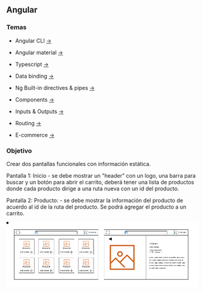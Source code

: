 ## Angular

### Temas

* Angular CLI [->](./angular-cli.md)
* Angular material [->](./angular-material.md)
* Typescript [->](./typescript.md)


* Data binding [->](./data-binding.md)
* Ng Built-in directives & pipes [->](./ng-built-in-directives-pipes.md)

* Components [->](./components.md)
* Inputs & Outputs [->](./inputs-outputs.md)

* Routing [->](./routing.md)

* E-commerce [->](./e-commerce.md)

### Objetivo

Crear dos pantallas funcionales con información estática.

Pantalla 1: Inicio - se debe mostrar un "header" con un logo, una barra para buscar y un botón para abrir el carrito, deberá tener una lista de productos donde cada producto dirige a una ruta nueva con un id del producto.

Pantalla 2: Producto: - se debe mostrar la información del producto de acuerdo al id de la ruta del producto. Se podrá agregar el producto a un carrito.

![Pantalla 1 & 2](./E-commerce-design.png)
